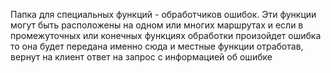 Папка для специальных функций - обработчиков ошибок.
Эти функции могут быть расположены на одном или многих маршрутах и если в промежуточных или конечных функциях обработки произойдет ошибка то она будет передана именно сюда и местные функции отработав, вернут на клиент ответ на запрос с информацией об ошибке
